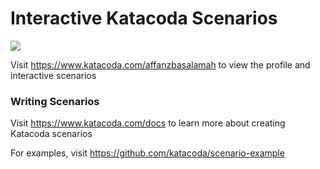 # Interactive Katacoda Scenarios

[![](http://shields.katacoda.com/katacoda/affanzbasalamah/count.svg)](https://www.katacoda.com/affanzbasalamah "Get your profile on Katacoda.com")

Visit https://www.katacoda.com/affanzbasalamah to view the profile and interactive scenarios

### Writing Scenarios
Visit https://www.katacoda.com/docs to learn more about creating Katacoda scenarios

For examples, visit https://github.com/katacoda/scenario-example
